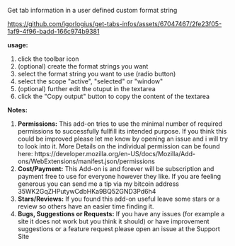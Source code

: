 Get tab information in a user defined custom format string



https://github.com/igorlogius/get-tabs-infos/assets/67047467/2fe23f05-1af9-4f96-badd-166c974b9381



<b>usage: </b>
<ol>
<li>click the toolbar icon</li>
<li>(optional) create  the format strings you want</li>
<li>select the format string you want to use  (radio button)</li>
<li>select the scope "active", "selected" or  "window" </li>
<li>(optional) further edit the otuput in the textarea</li>
<li>click the "Copy output" button to copy the content of the textarea</li>
</ol>

<b>Notes:</b>
<ol>
    <li><b>Permissions:</b>
        This add-on tries to use the minimal number of required permissions to successfully fullfill its intended purpose.
        If you think this could be improved please let me know by opening an issue and i will try to look into it.
        More Details on the individual permission can be found here: https://developer.mozilla.org/en-US/docs/Mozilla/Add-ons/WebExtensions/manifest.json/permissions
    </li>
    <li><b>Cost/Payment:</b>
        This Add-on is and forever will be subscription and payment free to use for everyone however they like.
        If you are feeling generous you can send me a tip via my bitcoin address 35WK2GqZHPutywCdbHKa9BQ52GND3Pd6h4
    </li>
    <li><b>Stars/Reviews:</b>
        If you found this add-on useful leave some stars or a review so others have an  easier time finding it.
    </li>
    <li><b>Bugs, Suggestions or Requests:</b>
        If you have any issues (for example a site it does not work but you think it should) or have improvement suggestions or a feature request please open an issue at the Support Site
    </li>
</ol>

